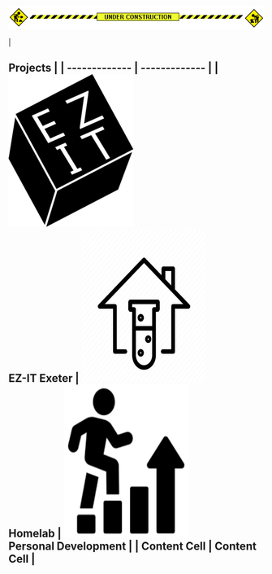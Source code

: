 <p align="center">
  <img src="images/construction.gif" alt="We are under construction!"/>
</p>

| <h2>Projects |
| ------------- | ------------- |
| <img src="images/Ez-ITDark-246x300.png" width="246" height="300"> <br> **EZ-IT Exeter** | <img src="images/homelab.webp" width="246" height="300"> <br> **Homelab** | <img src="images/personaldev.png" width="246" height="300"> <br> **Personal Development** |
| Content Cell  | Content Cell |
